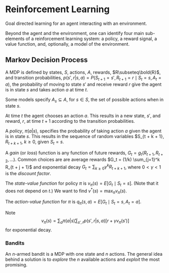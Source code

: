 # Reinforcement Learning

Goal directed learning for an agent interacting with an environment.

Beyond the agent and the environment, one can identify four main
sub-elements of a reinforcement learning system: a policy, a reward signal,
a value function, and, optionally, a model of the environment.

## Markov Decision Process

A MDP is defined by states, $S$, actions, $A$, rewards, $R\subseteq\bold{R}$,
and transition probabilities, $p(s',r|s,a)
= P(S_{t+1} = s', R_{t+1} = r\mid S_t = s, A_t = a)$,
the probability of moving to state $s'$ and receive reward $r$ give
the agent is in state $s$ and takes action $a$ at time $t$.

Some models specify $A_s\subseteq A$, for $s\in S$,
the set of possible actions when in state $s$.

At time $t$ the agent chooses an action $a$. This results in a new
state, $s'$, and reward, $r$, at time $t+1$ according to the transition
probabilities. 

A _policy_, $\pi(a|s)$, specifies the probability of taking action $a$
given the agent is in state $s$. This results in the sequence of random
variables $S_{t + k + 1}, $R_{t + k + 1}$, $k\ge0$, given $S_t = s$.

A _gain_ (or _loss_) function is any function of future rewards, $G_t =
g_t(R_{t+1}, R_{t+2}, \ldots)$. Common choices are are average rewards
$G_t = (1/k) \sum_{j=1}^k R_{t + j + 1}$ and exponential decay $G_t =
\sum_{k\ge0} \gamma^k R_{t + k + 1}$, where $0<\gamma<1$ is the _discount
factor_.

The _state-value function_ for policy $\pi$ is $v_\pi(s) = E[G_t\mid
S_t = s]$.  (Note that it does not depend on $t$.)  We want to
find $v^*(s) = \max_\pi v_\pi(s)$.

The _action-value function_ for $\pi$ is $q_\pi(s,a) = E[G_t\mid S_t = s, A_t = a]$.

Note
$$
v_\pi(s) = \sum_a \pi(a|s) \sum_{s',r} p(s',r|s,a)[r + \gamma v_\pi(s')]
$$
for exponential decay.

### Bandits

An $n$-armed bandit is a MDP with one state and $n$ actions. The general idea behind
a solution is to _explore_ the $n$ available actions and _exploit_ the most promising.
